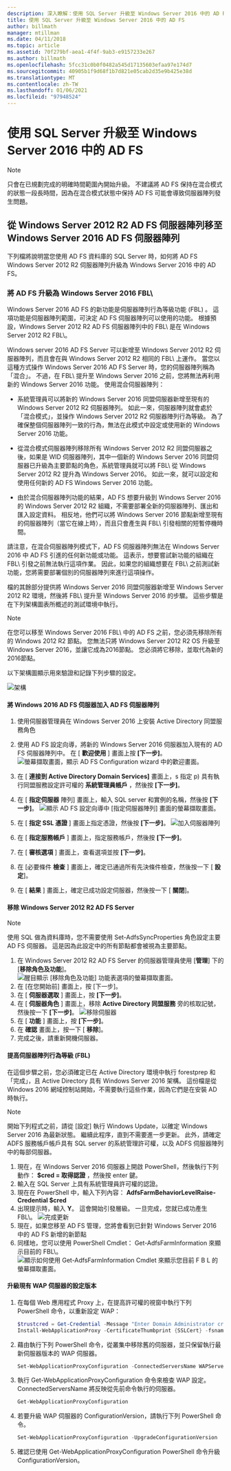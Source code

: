 ```yaml
---
description: 深入瞭解：使用 SQL Server 升級至 Windows Server 2016 中的 AD FS
title: 使用 SQL Server 升級至 Windows Server 2016 中的 AD FS
author: billmath
manager: mtillman
ms.date: 04/11/2018
ms.topic: article
ms.assetid: 70f279bf-aea1-4f4f-9ab3-e9157233e267
ms.author: billmath
ms.openlocfilehash: 5fcc31c0b0f0482a545d17135603efaa97e174d7
ms.sourcegitcommit: 40905b1f9d68f1b7d821e05cab2d35e9b425e38d
ms.translationtype: MT
ms.contentlocale: zh-TW
ms.lasthandoff: 01/06/2021
ms.locfileid: "97948524"
---
```

# <a name="upgrading-to-ad-fs-in-windows-server-2016-with-sql-server"></a>使用 SQL Server 升級至 Windows Server 2016 中的 AD FS


> [!NOTE]
> 只會在已規劃完成的明確時間範圍內開始升級。 不建議將 AD FS 保持在混合模式的狀態一段長時間，因為在混合模式狀態中保持 AD FS 可能會導致伺服器陣列發生問題。


## <a name="moving-from-a-windows-server-2012-r2-ad-fs-farm-to-a-windows-server-2016-ad-fs-farm"></a>從 Windows Server 2012 R2 AD FS 伺服器陣列移至 Windows Server 2016 AD FS 伺服器陣列
下列檔將說明當您使用 AD FS 資料庫的 SQL Server 時，如何將 AD FS Windows Server 2012 R2 伺服器陣列升級為 Windows Server 2016 中的 AD FS。

### <a name="upgrading-ad-fs-to-windows-server-2016-fbl"></a>將 AD FS 升級為 Windows Server 2016 FBL\
Windows Server 2016 AD FS 的新功能是伺服器陣列行為等級功能 (FBL\) 。   這項功能是伺服器陣列範圍，可決定 AD FS 伺服器陣列可以使用的功能。   根據預設，Windows Server 2012 R2 AD FS 伺服器陣列中的 FBL\ 是在 Windows Server 2012 R2 FBL\。

Windows server 2016 AD FS Server 可以新增至 Windows Server 2012 R2 伺服器陣列，而且會在與 Windows Server 2012 R2 相同的 FBL\ 上運作。  當您以這種方式操作 Windows Server 2016 AD FS Server 時，您的伺服器陣列稱為「混合」。  不過，在 FBL\ 提升至 Windows Server 2016 之前，您將無法再利用新的 Windows Server 2016 功能。  使用混合伺服器陣列：

-   系統管理員可以將新的 Windows Server 2016 同盟伺服器新增至現有的 Windows Server 2012 R2 伺服器陣列。  如此一來，伺服器陣列就會處於「混合模式」，並操作 Windows Server 2012 R2 伺服器陣列行為等級。  為了確保整個伺服器陣列一致的行為，無法在此模式中設定或使用新的 Windows Server 2016 功能。

-   從混合模式伺服器陣列移除所有 Windows Server 2012 R2 同盟伺服器之後，如果是 WID 伺服器陣列，其中一個新的 Windows Server 2016 同盟伺服器已升級為主要節點的角色，系統管理員就可以將 FBL\ 從 Windows Server 2012 R2 提升為 Windows Server 2016。  如此一來，就可以設定和使用任何新的 AD FS Windows Server 2016 功能。

-   由於混合伺服器陣列功能的結果，AD FS 想要升級到 Windows Server 2016 的 Windows Server 2012 R2 組織，不需要部署全新的伺服器陣列、匯出和匯入設定資料。  相反地，他們可以將 Windows Server 2016 節點新增至現有的伺服器陣列（當它在線上時），而且只會產生與 FBL\ 引發相關的短暫停機時間。

請注意，在混合伺服器陣列模式下，AD FS 伺服器陣列無法在 Windows Server 2016 中 AD FS 引進的任何新功能或功能。  這表示，想要嘗試新功能的組織在 FBL\ 引發之前無法執行這項作業。  因此，如果您的組織想要在 FBL\ 之前測試新功能，您將需要部署個別的伺服器陣列來進行這項操作。

檔的其餘部分提供將 Windows Server 2016 同盟伺服器新增至 Windows Server 2012 R2 環境，然後將 FBL\ 提升至 Windows Server 2016 的步驟。  這些步驟是在下列架構圖表所概述的測試環境中執行。

> [!NOTE]
> 在您可以移至 Windows Server 2016 FBL\ 中的 AD FS 之前，您必須先移除所有的 Windows 2012 R2 節點。  您無法只將 Windows Server 2012 R2 OS 升級至 Windows Server 2016，並讓它成為2016節點。  您必須將它移除，並取代為新的2016節點。

以下架構圖顯示用來驗證和記錄下列步驟的設定。

![架構](media/Upgrading-to-AD-FS-in-Windows-Server-2016-SQL/arch.png)


#### <a name="join-the-windows-2016-ad-fs-server-to-the-ad-fs-farm"></a>將 Windows 2016 AD FS 伺服器加入 AD FS 伺服器陣列

1.  使用伺服器管理員在 Windows Server 2016 上安裝 Active Directory 同盟服務角色

2.  使用 AD FS 設定向導，將新的 Windows Server 2016 伺服器加入現有的 AD FS 伺服器陣列中。  在 [ **歡迎使用** ] 畫面上按 **[下一步]**。
![螢幕擷取畫面，顯示 AD FS Configuration wizard 中的歡迎畫面。](media/Upgrading-to-AD-FS-in-Windows-Server-2016-SQL/configure1.png)
3.  在 [ **連接到 Active Directory Domain Services]** 畫面上，s 指定 p) 具有執行同盟服務設定許可權的 **系統管理員帳戶** ，然後按 **[下一步]**。
4.  在 [ **指定伺服器** 陣列] 畫面上，輸入 SQL server 和實例的名稱，然後按 **[下一步]**。
![顯示 AD FS 設定向導中 [指定伺服器陣列] 畫面的螢幕擷取畫面。](media/Upgrading-to-AD-FS-in-Windows-Server-2016-SQL/configure3.png)
5.  在 [ **指定 SSL 憑證** ] 畫面上指定憑證，然後按 **[下一步]**。
![加入伺服器陣列](media/Upgrading-to-AD-FS-in-Windows-Server-2016-SQL/configure4.png)
6.  在 [ **指定服務帳戶** ] 畫面上，指定服務帳戶，然後按 **[下一步]**。
7.  在 [ **審核選項** ] 畫面上，查看選項並按 **[下一步]**。
8.  在 [必要條件 **檢查** ] 畫面上，確定已通過所有先決條件檢查，然後按一下 [ **設定**]。
9.  在 [ **結果** ] 畫面上，確定已成功設定伺服器，然後按一下 [ **關閉**]。


#### <a name="remove-the-windows-server-2012-r2-ad-fs-server"></a>移除 Windows Server 2012 R2 AD FS Server

>[!NOTE]
>使用 SQL 做為資料庫時，您不需要使用 Set-AdfsSyncProperties 角色設定主要 AD FS 伺服器。  這是因為此設定中的所有節點都會被視為主要節點。

1.  在 Windows Server 2012 R2 AD FS Server 的伺服器管理員使用 [**管理**] 下的 [**移除角色及功能**]。
![醒目顯示 [移除角色及功能] 功能表選項的螢幕擷取畫面。](media/Upgrading-to-AD-FS-in-Windows-Server-2016-SQL/remove1.png)
2.  在 [在您開始前] 畫面上，按 [下一步]。
3.  在 [ **伺服器選取** ] 畫面上，按 **[下一步]**。
4.  在 [ **伺服器角色** ] 畫面上，移除 **Active Directory 同盟服務** 旁的核取記號，然後按一下 **[下一步]**。
![移除伺服器](media/Upgrading-to-AD-FS-in-Windows-Server-2016-SQL/remove2.png)
5.  在 [ **功能** ] 畫面上，按 **[下一步]**。
6.  在 **確認** 畫面上，按一下 [ **移除**]。
7.  完成之後，請重新開機伺服器。

#### <a name="raise-the-farm-behavior-level-fbl"></a>提高伺服器陣列行為等級 (FBL\) 
在這個步驟之前，您必須確定已在 Active Directory 環境中執行 forestprep 和「完成」，且 Active Directory 具有 Windows Server 2016 架構。  這份檔是從 Windows 2016 網域控制站開始，不需要執行這些作業，因為它們是在安裝 AD 時執行。

>[!NOTE]
>開始下列程式之前，請從 [設定] 執行 Windows Update，以確定 Windows Server 2016 為最新狀態。  繼續此程序，直到不需要進一步更新。 此外，請確定 ADFS 服務帳戶帳戶具有 SQL server 的系統管理許可權，以及 ADFS 伺服器陣列中的每部伺服器。

1. 現在，在 Windows Server 2016 伺服器上開啟 PowerShell，然後執行下列動作： **$cred = 取得認證** ，然後按 enter 鍵。
2. 輸入在 SQL Server 上具有系統管理員許可權的認證。
3. 現在在 PowerShell 中，輸入下列內容： **AdfsFarmBehaviorLevelRaise-Credential $cred**
2. 出現提示時，輸入 **Y**。 這會開始引發層級。  一旦完成，您就已成功產生 FBL\。
![完成更新](media/Upgrading-to-AD-FS-in-Windows-Server-2016-SQL/finish1.png)
3. 現在，如果您移至 AD FS 管理，您將會看到已針對 Windows Server 2016 中的 AD FS 新增的新節點
4. 同樣地，您可以使用 PowerShell Cmdlet： Get-AdfsFarmInformation 來顯示目前的 FBL\。
![顯示如何使用 Get-AdfsFarmInformation Cmdlet 來顯示您目前 F B L 的螢幕擷取畫面。](media/Upgrading-to-AD-FS-in-Windows-Server-2016-SQL/finish2.png)

#### <a name="upgrade-the-configuration-version-of-existing-wap-servers"></a>升級現有 WAP 伺服器的設定版本
1. 在每個 Web 應用程式 Proxy 上，在提高許可權的視窗中執行下列 PowerShell 命令，以重新設定 WAP：
    ```powershell
    $trustcred = Get-Credential -Message "Enter Domain Administrator credentials"
    Install-WebApplicationProxy -CertificateThumbprint {SSLCert} -fsname fsname -FederationServiceTrustCredential $trustcred
    ```
2. 藉由執行下列 PowerShell 命令，從叢集中移除舊的伺服器，並只保留執行最新伺服器版本的 WAP 伺服器。
    ```powershell
    Set-WebApplicationProxyConfiguration -ConnectedServersName WAPServerName1, WAPServerName2
    ```
3. 執行 Get-WebApplicationProxyConfiguration 命令來檢查 WAP 設定。 ConnectedServersName 將反映從先前命令執行的伺服器。
    ```powershell
    Get-WebApplicationProxyConfiguration
    ```
4. 若要升級 WAP 伺服器的 ConfigurationVersion，請執行下列 PowerShell 命令。
    ```powershell
    Set-WebApplicationProxyConfiguration -UpgradeConfigurationVersion
    ```
5. 確認已使用 Get-WebApplicationProxyConfiguration PowerShell 命令升級 ConfigurationVersion。
